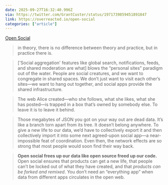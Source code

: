 ```yaml
---
date: 2025-09-27T16:32:40.996Z
via: https://twitter.com/GrantCuster/status/1971739859451891847
link: https://overreacted.io/open-social
categories: ["article"]
---
```

[Open Social](https://overreacted.io/open-social)

> in theory, there is no difference between theory and practice, but in practice there is.

> ['Social aggregation' features like global search, notifications, feeds, and shared moderation are what] blows the “personal sites” paradigm out of the water. People are social creatures, and we want to congregate in shared spaces. We don’t just want to visit each other’s sites—we want to hang out together, and social apps provide the shared infrastructure.

> The web Alice created—who she follows, what she likes, what she has posted—is trapped in a box that’s owned by somebody else. To leave it is to leave it behind.

> Those megabytes of JSON you got on your way out are dead data. It’s like a branch torn apart from its tree. It doesn’t belong anywhere. To give a new life to our data, we’d have to collectively export it and then collectively import it into some next agreed-upon social app—a near-impossible feat of coordination. Even then, the network effects are so strong that most people would soon find their way back.

> **Open social frees up our data like open source freed up our code.** Open social ensures that products can get a new life, that people can’t be locked out of what they have created, and that _products can be forked and remixed_. You don’t need an “everything app” when data from different apps circulates in the open web.
